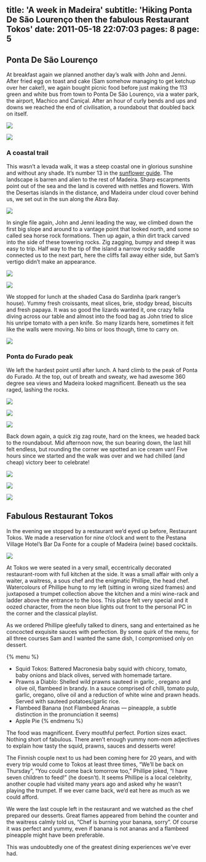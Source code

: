 title: 'A week in Madeira'
subtitle: 'Hiking Ponta De São Lourenço then the fabulous Restaurant Tokos'
date: 2011-05-18 22:07:03
pages: 8
page: 5
---

## Ponta De São Lourenço

At breakfast again we planned another day’s walk with John and Jenni. After fried egg on toast and cake (Sam somehow managing to get ketchup over her cake!), we again bought picnic food before just making the 113 green and white bus from town to Ponta De São Lourenço, via a water park, the airport, Machico and Caniçal. After an hour of curly bends and ups and downs we reached the end of civilisation, a roundabout that doubled back on itself.

[![](https://host.trivialbeing.org/up/small/madeira-054-machico.jpg)](https://host.trivialbeing.org/up/madeira-054-machico.jpg)

[![](https://host.trivialbeing.org/up/small/madeira-055-sam-buses.jpg)](https://host.trivialbeing.org/up/madeira-055-sam-buses.jpg)

### A coastal trail

This wasn’t a levada walk, it was a steep coastal one in glorious sunshine and without any shade. It’s number 13 in the [sunflower guide](https://amzn.to/mcTwRT "Read reviews on Amazon"). The landscape is barren and alien to the rest of Madeira. Sharp escarpments point out of the sea and the land is covered with nettles and flowers. With the Desertas islands in the distance, and Madeira under cloud cover behind us, we set out in the sun along the Abra Bay.

[![](https://host.trivialbeing.org/up/small/madeira-059-ponto-de-sao-lourenco.jpg)](https://host.trivialbeing.org/up/madeira-059-ponto-de-sao-lourenco.jpg)

In single file again, John and Jenni leading the way, we climbed down the first big slope and around to a vantage point that looked north, and some so called sea horse rock formations. Then up again, a thin dirt track carved into the side of these towering rocks. Zig zagging, bumpy and steep it was easy to trip. Half way to the tip of the island a narrow rocky saddle connected us to the next part, here the cliffs fall away either side, but Sam’s vertigo didn’t make an appearance.

[![](https://host.trivialbeing.org/up/small/madeira-060-ponto-de-sao-lourenco.jpg)](https://host.trivialbeing.org/up/madeira-060-ponto-de-sao-lourenco.jpg)

[![](https://host.trivialbeing.org/up/small/madeira-063-ponto-de-sao-lourenco-walk.jpg)](https://host.trivialbeing.org/up/madeira-063-ponto-de-sao-lourenco-walk.jpg)

We stopped for lunch at the shaded Casa do Sardinha (park ranger’s house). Yummy fresh croissants, meat slices, brie, stodgy bread, biscuits and fresh papaya. It was so good the lizards wanted it, one crazy fella diving across our table and almost into the food bag as John tried to slice his unripe tomato with a pen knife. So many lizards here, sometimes it felt like the walls were moving. No bins or loos though, time to carry on.

[![](https://host.trivialbeing.org/up/small/madeira-064-papaya-picnic.jpg)](https://host.trivialbeing.org/up/madeira-064-papaya-picnic.jpg)

### Ponta do Furado peak

We left the hardest point until after lunch. A hard climb to the peak of Ponta do Furado. At the top, out of breath and sweaty, we had awesome 360 degree sea views and Madeira looked magnificent. Beneath us the sea raged, lashing the rocks.

[![](https://host.trivialbeing.org/up/small/madeira-066-climbing-ponta-do-furado.jpg)](https://host.trivialbeing.org/up/madeira-066-climbing-ponta-do-furado.jpg)

[![](https://host.trivialbeing.org/up/small/madeira-068-madeira-view.jpg)](https://host.trivialbeing.org/up/madeira-068-madeira-view.jpg)

[![](https://host.trivialbeing.org/up/small/madeira-074-down-ponta-do-furado.jpg)](https://host.trivialbeing.org/up/madeira-074-down-ponta-do-furado.jpg)

Back down again, a quick zig zag route, hard on the knees, we headed back to the roundabout. Mid afternoon now, the sun bearing down, the last hill felt endless, but rounding the corner we spotted an ice cream van! Five hours since we started and the walk was over and we had chilled (and cheap) victory beer to celebrate!

[![](https://host.trivialbeing.org/up/small/madeira-075-ponta-do-furado.jpg)](https://host.trivialbeing.org/up/madeira-075-ponta-do-furado.jpg)

[![](https://host.trivialbeing.org/up/small/madeira-080-ponto-de-sao-lourenco-walk.jpg)](https://host.trivialbeing.org/up/madeira-080-ponto-de-sao-lourenco-walk.jpg)

[![](https://host.trivialbeing.org/up/small/madeira-081-coral-beer.jpg)](https://host.trivialbeing.org/up/madeira-081-coral-beer.jpg)

## Fabulous Restaurant Tokos

In the evening we stopped by a restaurant we’d eyed up before, Restaurant Tokos. We made a reservation for nine o’clock and went to the Pestana Village Hotel’s Bar Da Fonte for a couple of Madeira (wine) based cocktails.

[![](https://host.trivialbeing.org/up/small/madeira-141-restaurant-tokos.jpg)](https://host.trivialbeing.org/up/madeira-141-restaurant-tokos.jpg)

At Tokos we were seated in a very small, eccentrically decorated restaurant-room with full kitchen at the side. It was a small affair with only a waiter, a waitress, a sous chef and the enigmatic Phillipe, the head chef. Watercolours of Phillipe hung to my left (sitting in wrong sized frames) and juxtaposed a trumpet collection above the kitchen and a mini wine-rack and ladder above the entrance to the loos. This place felt very special and it oozed character, from the neon blue lights out front to the personal PC in the corner and the classical playlist.

As we ordered Phillipe gleefully talked to diners, sang and entertained as he concocted exquisite sauces with perfection. By some quirk of the menu, for all three courses Sam and I wanted the same dish, I compromised only on dessert.

{% menu %}
* Squid Tokos: Battered Macronesia baby squid with chicory, tomato, baby onions and black olives, served with homemade tartare.
* Prawns a Diablo: Shelled wild prawns sauteed in garlic , oregano and olive oil, flambeed in brandy. In a sauce comprised of chilli, tomato pulp, garlic, oregano, olive oil and a reduction of white wine and prawn heads. Served with sauteed potatoes/garlic rice.
* Flambeed Banana (not Flambeed Ananas — pineapple, a subtle distinction in the pronunciation it seems)
* Apple Pie
{% endmenu %}

The food was magnificent. Every mouthful perfect. Portion sizes exact. Nothing short of fabulous. There aren’t enough yummy nom-nom adjectives to explain how tasty the squid, prawns, sauces and desserts were!

The Finnish couple next to us had been coming here for 20 years, and with every trip would come to Tokos at least three times, “We’ll be back on Thursday”, “You could come back tomorrow too,” Phillipe joked, “I have seven children to feed!” (he doesn’t). It seems Phillipe is a local celebrity, another couple had visited many years ago and asked why he wasn’t playing the trumpet. If we ever came back, we’d eat here as much as we could afford.

We were the last couple left in the restaurant and we watched as the chef prepared our desserts. Great flames appeared from behind the counter and the waitress calmly told us, “Chef is burning your banana, sorry”. Of course it was perfect and yummy, even if banana is not ananas and a flambeed pineapple might have been preferable.

This was undoubtedly one of the greatest dining experiences we’ve ever had.
